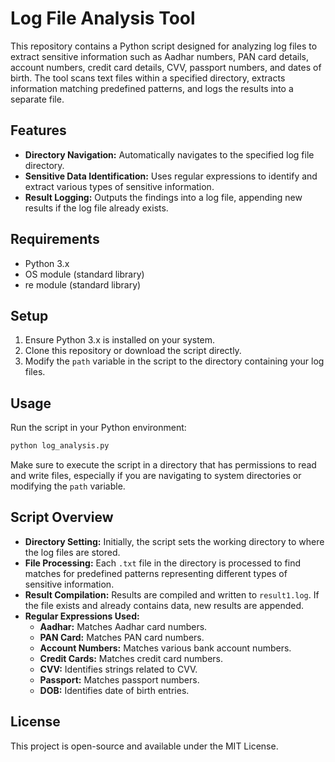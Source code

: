 # Log File Analysis Tool

This repository contains a Python script designed for analyzing log files to extract sensitive information such as Aadhar numbers, PAN card details, account numbers, credit card details, CVV, passport numbers, and dates of birth. The tool scans text files within a specified directory, extracts information matching predefined patterns, and logs the results into a separate file.

## Features

- **Directory Navigation:** Automatically navigates to the specified log file directory.
- **Sensitive Data Identification:** Uses regular expressions to identify and extract various types of sensitive information.
- **Result Logging:** Outputs the findings into a log file, appending new results if the log file already exists.

## Requirements

- Python 3.x
- OS module (standard library)
- re module (standard library)

## Setup

1. Ensure Python 3.x is installed on your system.
2. Clone this repository or download the script directly.
3. Modify the `path` variable in the script to the directory containing your log files.

## Usage

Run the script in your Python environment:

```bash
python log_analysis.py
```

Make sure to execute the script in a directory that has permissions to read and write files, especially if you are navigating to system directories or modifying the `path` variable.

## Script Overview

- **Directory Setting:** Initially, the script sets the working directory to where the log files are stored.
- **File Processing:** Each `.txt` file in the directory is processed to find matches for predefined patterns representing different types of sensitive information.
- **Result Compilation:** Results are compiled and written to `result1.log`. If the file exists and already contains data, new results are appended.
- **Regular Expressions Used:**
  - **Aadhar:** Matches Aadhar card numbers.
  - **PAN Card:** Matches PAN card numbers.
  - **Account Numbers:** Matches various bank account numbers.
  - **Credit Cards:** Matches credit card numbers.
  - **CVV:** Identifies strings related to CVV.
  - **Passport:** Matches passport numbers.
  - **DOB:** Identifies date of birth entries.

## License

This project is open-source and available under the MIT License.
